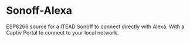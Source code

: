 # Sonoff-Alexa
ESP8266 source for a ITEAD Sonoff to connect directly with Alexa.
With a Captiv Portal to connect to your local network.
